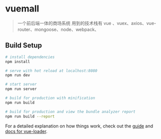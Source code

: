 # vuemall

> 一个前后端一体的商场系统 用到的技术栈有 vue 、vuex、axios、vue-router、mongoose、node、webpack、

## Build Setup

``` bash
# install dependencies
npm install

# serve with hot reload at localhost:8080
npm run dev

# start server
npm run server

# build for production with minification
npm run build

# build for production and view the bundle analyzer report
npm run build --report
```

For a detailed explanation on how things work, check out the [guide](http://vuejs-templates.github.io/webpack/) and [docs for vue-loader](http://vuejs.github.io/vue-loader).
